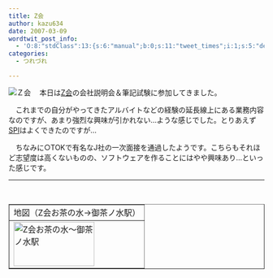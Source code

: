 ```yaml
---
title: Z会
author: kazu634
date: 2007-03-09
wordtwit_post_info:
  - 'O:8:"stdClass":13:{s:6:"manual";b:0;s:11:"tweet_times";i:1;s:5:"delay";i:0;s:7:"enabled";i:1;s:10:"separation";s:2:"60";s:7:"version";s:3:"3.7";s:14:"tweet_template";b:0;s:6:"status";i:2;s:6:"result";a:0:{}s:13:"tweet_counter";i:2;s:13:"tweet_log_ids";a:1:{i:0;i:2827;}s:9:"hash_tags";a:0:{}s:8:"accounts";a:1:{i:0;s:7:"kazu634";}}'
categories:
  - つれづれ

---
```

<div class="section">
<p>
<a href="http://www.zkai.co.jp/home/index.asp" onclick="__gaTracker('send', 'event', 'outbound-article', 'http://www.zkai.co.jp/home/index.asp', '');" target="_blank"><img align="left" alt="Ｚ会" src="http://img.simpleapi.net/small/http://www.zkai.co.jp/home/index.asp" border="0" /></a>
</p>
  
<p>
    　本日は<a href="http://www.zkai.co.jp/home/index.asp" onclick="__gaTracker('send', 'event', 'outbound-article', 'http://www.zkai.co.jp/home/index.asp', 'Z会');" target="_blank">Z会</a>の会社説明会＆筆記試験に参加してきました。
</p>
  
<p>
    　これまでの自分がやってきたアルバイトなどの経験の延長線上にある業務内容なのですが、あまり強烈な興味が引かれない…ような感じでした。とりあえず<a href="http://ja.wikipedia.org/wiki/%E9%81%A9%E6%80%A7%E6%A4%9C%E6%9F%BB" onclick="__gaTracker('send', 'event', 'outbound-article', 'http://ja.wikipedia.org/wiki/%E9%81%A9%E6%80%A7%E6%A4%9C%E6%9F%BB', 'SPI');" target="blank">SPI</a>はよくできたのですが…
</p>
  
<p>
    　ちなみに○TOKで有名なJ社の一次面接を通過したようです。こちらもそれほど志望度は高くないものの、ソフトウェアを作ることにはやや興味あり…といった感じです。
</p>
  
<hr />
  
<center>
<br /> 
    
<table cellspacing="0" cellpadding="2" border="1">
<tr valign="top">
<td>
          地図（Z会お茶の水→御茶ノ水駅）
</td>
</tr>
      
<tr valign="top">
<td>
<a href="http://maps.google.co.jp/maps?f=q&hl=ja&q=http://route.alpslab.jp/get.rb%3Fid%3D7dc72bc8856c43c7e489ee9ee4861621%26type%3Dkml" onclick="__gaTracker('send', 'event', 'outbound-article', 'http://maps.google.co.jp/maps?f=q&hl=ja&q=http://route.alpslab.jp/get.rb%3Fid%3D7dc72bc8856c43c7e489ee9ee4861621%26type%3Dkml', '');" target="_blank"><img width="159" alt="Z会お茶の水～御茶ノ水駅" src="http://image.blog.livedoor.jp/simoom634/imgs/3/1/31e021c9-s.jpg" height="87" border="0" /></a>
</td>
</tr>
</table>
    
<p>
</center> </div>

